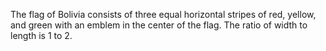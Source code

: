 The flag of Bolivia consists of three equal horizontal stripes of red, yellow, and green with an emblem in the center of the flag. The ratio of width to length is 1 to 2.